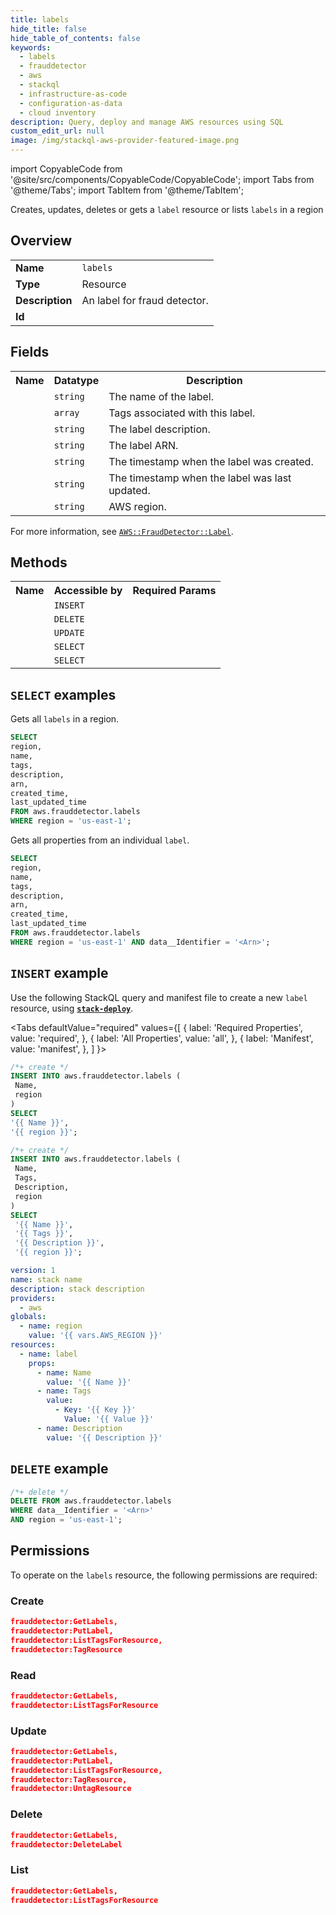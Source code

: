 ```yaml
---
title: labels
hide_title: false
hide_table_of_contents: false
keywords:
  - labels
  - frauddetector
  - aws
  - stackql
  - infrastructure-as-code
  - configuration-as-data
  - cloud inventory
description: Query, deploy and manage AWS resources using SQL
custom_edit_url: null
image: /img/stackql-aws-provider-featured-image.png
---
```


import CopyableCode from '@site/src/components/CopyableCode/CopyableCode';
import Tabs from '@theme/Tabs';
import TabItem from '@theme/TabItem';

Creates, updates, deletes or gets a <code>label</code> resource or lists <code>labels</code> in a region

## Overview
<table>
<tbody>
<tr><td><b>Name</b></td><td><code>labels</code></td></tr>
<tr><td><b>Type</b></td><td>Resource</td></tr>
<tr><td><b>Description</b></td><td>An label for fraud detector.</td></tr>
<tr><td><b>Id</b></td><td><CopyableCode code="aws.frauddetector.labels" /></td></tr>
</tbody>
</table>

## Fields
<table>
<tbody>
<tr><th>Name</th><th>Datatype</th><th>Description</th></tr><tr><td><CopyableCode code="name" /></td><td><code>string</code></td><td>The name of the label.</td></tr>
<tr><td><CopyableCode code="tags" /></td><td><code>array</code></td><td>Tags associated with this label.</td></tr>
<tr><td><CopyableCode code="description" /></td><td><code>string</code></td><td>The label description.</td></tr>
<tr><td><CopyableCode code="arn" /></td><td><code>string</code></td><td>The label ARN.</td></tr>
<tr><td><CopyableCode code="created_time" /></td><td><code>string</code></td><td>The timestamp when the label was created.</td></tr>
<tr><td><CopyableCode code="last_updated_time" /></td><td><code>string</code></td><td>The timestamp when the label was last updated.</td></tr>
<tr><td><CopyableCode code="region" /></td><td><code>string</code></td><td>AWS region.</td></tr>
</tbody>
</table>

For more information, see <a href="https://docs.aws.amazon.com/AWSCloudFormation/latest/UserGuide/aws-resource-frauddetector-label.html"><code>AWS::FraudDetector::Label</code></a>.

## Methods

<table>
<tbody>
  <tr>
    <th>Name</th>
    <th>Accessible by</th>
    <th>Required Params</th>
  </tr>
  <tr>
    <td><CopyableCode code="create_resource" /></td>
    <td><code>INSERT</code></td>
    <td><CopyableCode code="Name, region" /></td>
  </tr>
  <tr>
    <td><CopyableCode code="delete_resource" /></td>
    <td><code>DELETE</code></td>
    <td><CopyableCode code="data__Identifier, region" /></td>
  </tr>
  <tr>
    <td><CopyableCode code="update_resource" /></td>
    <td><code>UPDATE</code></td>
    <td><CopyableCode code="data__Identifier, data__PatchDocument, region" /></td>
  </tr>
  <tr>
    <td><CopyableCode code="list_resources" /></td>
    <td><code>SELECT</code></td>
    <td><CopyableCode code="region" /></td>
  </tr>
  <tr>
    <td><CopyableCode code="get_resource" /></td>
    <td><code>SELECT</code></td>
    <td><CopyableCode code="data__Identifier, region" /></td>
  </tr>
</tbody>
</table>

## `SELECT` examples
Gets all <code>labels</code> in a region.
```sql
SELECT
region,
name,
tags,
description,
arn,
created_time,
last_updated_time
FROM aws.frauddetector.labels
WHERE region = 'us-east-1';
```
Gets all properties from an individual <code>label</code>.
```sql
SELECT
region,
name,
tags,
description,
arn,
created_time,
last_updated_time
FROM aws.frauddetector.labels
WHERE region = 'us-east-1' AND data__Identifier = '<Arn>';
```

## `INSERT` example

Use the following StackQL query and manifest file to create a new <code>label</code> resource, using [__`stack-deploy`__](https://pypi.org/project/stack-deploy/).

<Tabs
    defaultValue="required"
    values={[
      { label: 'Required Properties', value: 'required', },
      { label: 'All Properties', value: 'all', },
      { label: 'Manifest', value: 'manifest', },
    ]
}>
<TabItem value="required">

```sql
/*+ create */
INSERT INTO aws.frauddetector.labels (
 Name,
 region
)
SELECT 
'{{ Name }}',
'{{ region }}';
```
</TabItem>
<TabItem value="all">

```sql
/*+ create */
INSERT INTO aws.frauddetector.labels (
 Name,
 Tags,
 Description,
 region
)
SELECT 
 '{{ Name }}',
 '{{ Tags }}',
 '{{ Description }}',
 '{{ region }}';
```
</TabItem>
<TabItem value="manifest">

```yaml
version: 1
name: stack name
description: stack description
providers:
  - aws
globals:
  - name: region
    value: '{{ vars.AWS_REGION }}'
resources:
  - name: label
    props:
      - name: Name
        value: '{{ Name }}'
      - name: Tags
        value:
          - Key: '{{ Key }}'
            Value: '{{ Value }}'
      - name: Description
        value: '{{ Description }}'

```
</TabItem>
</Tabs>

## `DELETE` example

```sql
/*+ delete */
DELETE FROM aws.frauddetector.labels
WHERE data__Identifier = '<Arn>'
AND region = 'us-east-1';
```

## Permissions

To operate on the <code>labels</code> resource, the following permissions are required:

### Create
```json
frauddetector:GetLabels,
frauddetector:PutLabel,
frauddetector:ListTagsForResource,
frauddetector:TagResource
```

### Read
```json
frauddetector:GetLabels,
frauddetector:ListTagsForResource
```

### Update
```json
frauddetector:GetLabels,
frauddetector:PutLabel,
frauddetector:ListTagsForResource,
frauddetector:TagResource,
frauddetector:UntagResource
```

### Delete
```json
frauddetector:GetLabels,
frauddetector:DeleteLabel
```

### List
```json
frauddetector:GetLabels,
frauddetector:ListTagsForResource
```
